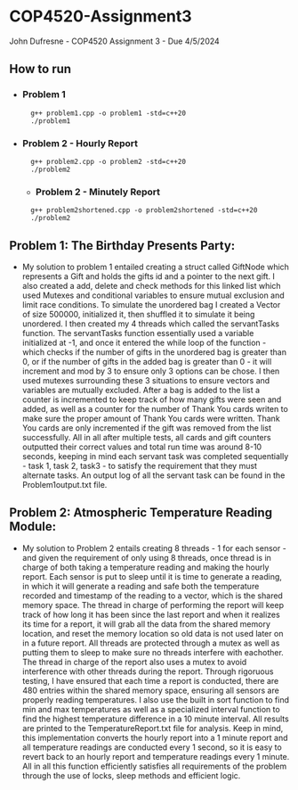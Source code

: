 # COP4520-Assignment3
John Dufresne - COP4520 Assignment 3 - Due 4/5/2024

## How to run
- ### Problem 1
  ```command
    g++ problem1.cpp -o problem1 -std=c++20
    ./problem1
  ```

- ### Problem 2 - Hourly Report
  ```command
    g++ problem2.cpp -o problem2 -std=c++20
    ./problem2
  ```
  - ### Problem 2 - Minutely Report
  ```command
    g++ problem2shortened.cpp -o problem2shortened -std=c++20
    ./problem2
  ```

## Problem 1: The Birthday Presents Party:
- My solution to problem 1 entailed creating a struct called GiftNode which represents a Gift and holds the gifts id and a pointer to the next gift. I also created a add, delete and check methods for this linked list which used Mutexes and conditional variables to ensure mutual exclusion and limit race conditions. To simulate the unordered bag I created a Vector of size 500000, initialized it, then shuffled it to simulate it being unordered. I then created my 4 threads which called the servantTasks function. The servantTasks function essentially used a variable initialized at -1, and once it entered the while loop of the function - which checks if the number of gifts in the unordered bag is greater than 0, or if the number of gifts in the added bag is greater than 0 - it will increment and mod by 3 to ensure only 3 options can be chose. I then used mutexes surrounding these 3 situations to ensure vectors and variables are mutually excluded. After a bag is added to the list a counter is incremented to keep track of how many gifts were seen and added, as well as a counter for the number of Thank You cards writen to make sure the proper amount of Thank You cards were written. Thank You cards are only incremented if the gift was removed from the list successfully. All in all after multiple tests, all cards and gift counters outputted their correct values and total run time was around 8-10 seconds, keeping in mind each servant task was completed sequentially - task 1, task 2, task3 - to satisfy the requirement that they must alternate tasks. An output log of all the servant task can be found in the Problem1output.txt file.

## Problem 2: Atmospheric Temperature Reading Module:
-  My solution to Problem 2 entails creating 8 threads - 1 for each sensor - and given the requirement of only using 8 threads, once thread is in charge of both taking a temperature reading and making the hourly report. Each sensor is put to sleep until it is time to generate a reading, in which it will generate a reading and safe both the temperature recorded and timestamp of the reading to a vector, which is the shared memory space. The thread in charge of performing the report will keep track of how long it has been since the last report and when it realizes its time for a report, it will grab all the data from the shared memory location, and reset the memory location so old data is not used later on in a future report. All threads are protected through a mutex as well as putting them to sleep to make sure no threads interfere with eachother. The thread in charge of the report also uses a mutex to avoid interference with other threads during the report. Through rigoruous testing, I have ensured that each time a report is conducted, there are 480 entries within the shared memory space, ensuring all sensors are properly reading temperatures. I also use the built in sort function to find min and max temperatures as well as a specialized interval function to find the highest temperature difference in a 10 minute interval. All results are printed to the TemperatureReport.txt file for analysis. Keep in mind, this implementation converts the hourly report into a 1 minute report and all temperature readings are conducted every 1 second, so it is easy to revert back to an hourly report and temperature readings every 1 minute. All in all this function efficiently satisfies all requirements of the problem through the use of locks, sleep methods and efficient logic. 
